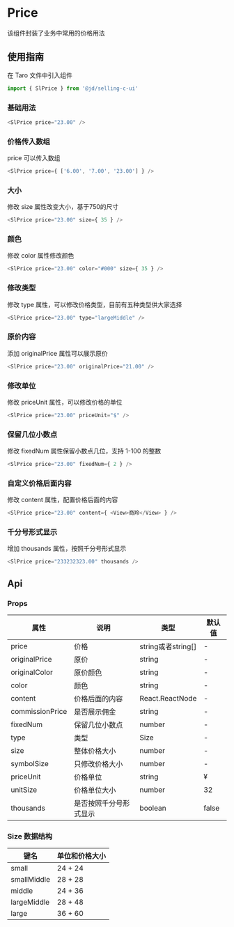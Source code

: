# Price
该组件封装了业务中常用的价格用法

## 使用指南
在 Taro 文件中引入组件
```js
import { SlPrice } from '@jd/selling-c-ui'
```

### 基础用法
```js
<SlPrice price="23.00" />
```
### 价格传入数组
price 可以传入数组
```js
<SlPrice price={ ['6.00', '7.00', '23.00'] } />
```

### 大小
修改 size 属性改变大小，基于750的尺寸
```js
<SlPrice price="23.00" size={ 35 } />
```

### 颜色
修改 color 属性修改颜色
```js
<SlPrice price="23.00" color="#000" size={ 35 } />
```

### 修改类型
修改 type 属性，可以修改价格类型，目前有五种类型供大家选择
```js
<SlPrice price="23.00" type="largeMiddle" />
```

### 原价内容
添加 originalPrice 属性可以展示原价
```js
<SlPrice price="23.00" originalPrice="21.00" />
```

### 修改单位
修改 priceUnit 属性，可以修改价格的单位
```js
<SlPrice price="23.00" priceUnit="$" />
```

### 保留几位小数点
修改 fixedNum 属性保留小数点几位，支持 1-100 的整数
```js
<SlPrice price="23.00" fixedNum={ 2 } />
```

### 自定义价格后面内容
修改 content 属性，配置价格后面的内容
```js
<SlPrice price="23.00" content={ <View>商羚</View> } />
```
### 千分号形式显示
增加 thousands 属性，按照千分号形式显示
```js
<SlPrice price="233232323.00" thousands />
```

## Api
### Props
|  属性   | 说明  | 类型 | 默认值 |
|  ----  | ----  | ---- | ---- |
| price | 价格 | string或者string[] | - |
| originalPrice | 原价 | string | - |
| originalColor | 原价颜色 | string | - |
| color | 颜色 | string | - |
| content | 价格后面的内容 | React.ReactNode | - |
| commissionPrice | 是否展示佣金 | string | - |
| fixedNum | 保留几位小数点 | number | - |
| type | 类型 | Size | - |
| size | 整体价格大小 | number | - |
| symbolSize | 只修改价格大小 | number | - |
| priceUnit | 价格单位 | string | ¥ |
| unitSize | 价格单位大小 | number | 32 |
| thousands | 是否按照千分号形式显示 | boolean | false |

### Size 数据结构
|  键名   | 单位和价格大小  |
|  ----  | ----  |
| small | 24 + 24 |
| smallMiddle | 28 + 28 |
| middle | 24 + 36 |
| largeMiddle | 28 + 48 |
| large | 36 + 60 |

